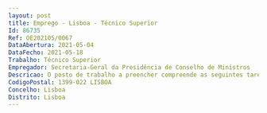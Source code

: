 ```yaml
--- 
layout: post
title: Emprego - Lisboa - Técnico Superior
Id: 86735
Ref: OE202105/0067
DataAbertura: 2021-05-04
DataFecho: 2021-05-18
Trabalho: Técnico Superior
Empregador: Secretaria-Geral da Presidência de Conselho de Ministros
Descricao: O posto de trabalho a preencher compreende as seguintes tarefas  •	Redação e publicação de notícias no Portal do Governo, em língua portuguesa  •	Análise e seleção de factos relevantes do ponto de vista da comunicação institucional, para publicação no Portal do Governo  •	Acompanhamento e cobertura de eventos oficiais para elaboração de informação a publicar no Portal do Governo  •	Gestão de conteúdos de imagem e vídeo no Portal do Governo, com a respetiva legendagem em língua portuguesa  •	Elaboração de respostas a enviar aos cidadãos que interagem com o Portal do Governo (gestão partilhada com os Gabinetes das Áreas Governativas)  •	Gestão do arquivo do Portal do Governo  •	Publicação de mensagens em redes sociais em linha (Twitter, Facebook e Instagram do Governo).
CodigoPostal: 1399-022 LISBOA
Concelho: Lisboa
Distrito: Lisboa
--- 
```

